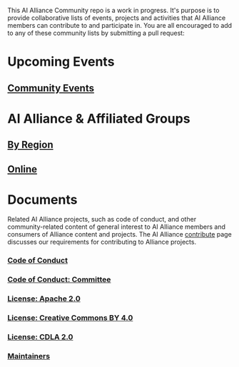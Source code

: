 This AI Alliance Community repo is a work in progress. It's purpose is to provide collaborative lists of events, projects and activities that AI Alliance members can contribute to and participate in. You are all encouraged to add to any of these community lists by submitting a pull request:

# Upcoming Events 

## [Community Events](https://github.com/The-AI-Alliance/community/blob/main/events/readme.md)

# AI Alliance & Affiliated Groups
## [By Region](https://github.com/The-AI-Alliance/community/blob/main/groups/regional.md)
## [Online](https://github.com/The-AI-Alliance/community/blob/main/online/office-hours.md)

# Documents
Related AI Alliance projects, such as code of conduct, and other community-related content of general interest to AI Alliance members and consumers of Alliance content and projects. The AI Alliance [contribute](https://thealliance.ai/contribute) page discusses our requirements for contributing to Alliance projects. 
### [Code of Conduct](https://github.com/The-AI-Alliance/community/blob/main/CODE_OF_CONDUCT.md)
### [Code of Conduct: Committee](https://github.com/The-AI-Alliance/community/blob/main/CODE_OF_CONDUCT_COMMITTEE.md)
### [License: Apache 2.0](https://github.com/The-AI-Alliance/community/blob/main/LICENSE.Apache-2.0)
### [License: Creative Commons BY 4.0](https://github.com/The-AI-Alliance/community/blob/main/LICENSE.CC-BY-4.0)
### [License: CDLA 2.0](https://github.com/The-AI-Alliance/community/blob/main/LICENSE.CDLA-2.0)
### [Maintainers](https://github.com/The-AI-Alliance/community/blob/main/MAINTAINERS.md)
